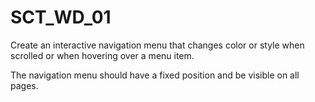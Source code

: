 # SCT_WD_01
Create an interactive navigation
menu that changes color or style
when scrolled or when hovering
over a menu item. 

The navigation menu should
have a fixed position and be
visible on all pages.
